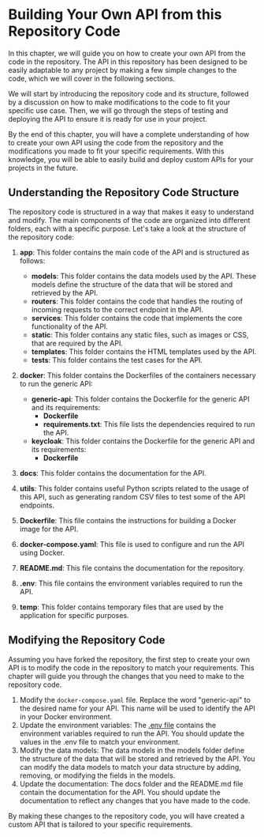 # Building Your Own API from this Repository Code

In this chapter, we will guide you on how to create your own API from the code in the repository. The API in this repository has been designed to be easily adaptable to any project by making a few simple changes to the code, which we will cover in the following sections.

We will start by introducing the repository code and its structure, followed by a discussion on how to make modifications to the code to fit your specific use case. Then, we will go through the steps of testing and deploying the API to ensure it is ready for use in your project.

By the end of this chapter, you will have a complete understanding of how to create your own API using the code from the repository and the modifications you made to fit your specific requirements. With this knowledge, you will be able to easily build and deploy custom APIs for your projects in the future.

## Understanding the Repository Code Structure

The repository code is structured in a way that makes it easy to understand and modify. The main components of the code are organized into different folders, each with a specific purpose. Let's take a look at the structure of the repository code:

1. **app**: This folder contains the main code of the API and is structured as follows:
    - **models**: This folder contains the data models used by the API. These models define the structure of the data that will be stored and retrieved by the API.
    - **routers**: This folder contains the code that handles the routing of incoming requests to the correct endpoint in the API.
    - **services**: This folder contains the code that implements the core functionality of the API.
    - **static**: This folder contains any static files, such as images or CSS, that are required by the API.
    - **templates**: This folder contains the HTML templates used by the API.
    - **tests**: This folder contains the test cases for the API.

2. **docker**: This folder contains the Dockerfiles of the containers necessary to run the generic API:
    - **generic-api**: This folder contains the Dockerfile for the generic API and its requirements:
        - **Dockerfile**
        - **requirements.txt**: This file lists the dependencies required to run the API.
    - **keycloak**: This folder contains the Dockerfile for the generic API and its requirements:
        - **Dockerfile**

3. **docs**: This folder contains the documentation for the API.

4. **utils**: This folder contains useful Python scripts related to the usage of this API, such as generating random CSV files to test some of the API endpoints.

5. **Dockerfile**: This file contains the instructions for building a Docker image for the API.

6. **docker-compose.yaml**: This file is used to configure and run the API using Docker.

7. **README.md**: This file contains the documentation for the repository.

8. **.env**: This file contains the environment variables required to run the API.

9. **temp**: This folder contains temporary files that are used by the application for specific purposes.


## Modifying the Repository Code

Assuming you have forked the repository, the first step to create your own API is to modify the code in the repository to match your requirements. This chapter will guide you through the changes that you need to make to the repository code.

1. Modify the `docker-compose.yaml` file. Replace the word "generic-api" to the desired name for your API. This name will be used to identify the API in your Docker environment.
2. Update the environment variables: The [.env file](./env_file/env-file-description.md) contains the environment variables required to run the API. You should update the values in the .env file to match your environment. 
3. Modify the data models: The data models in the models folder define the structure of the data that will be stored and retrieved by the API. You can modify the data models to match your data structure by adding, removing, or modifying the fields in the models.
4. Update the documentation: The docs folder and the README.md file contain the documentation for the API. You should update the documentation to reflect any changes that you have made to the code.

By making these changes to the repository code, you will have created a custom API that is tailored to your specific requirements.
